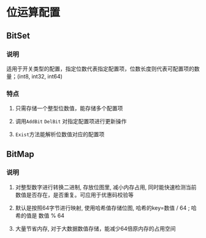 # 位运算配置

## BitSet

### 说明

适用于开关类型的配置，指定位数代表指定配置项，位数长度则代表可配置项的数量；(int8, int32, int64)

### 特点

1. 只需存储一个整型位数值，能存储多个配置项

2. 调用`AddBit` `DelBit` 对指定配置项进行更新操作

3. `Exist`方法能解析位数值对应的配置项

## BitMap

### 说明

1. 对整型数字进行转换二进制, 存放位图里, 减小内存占用, 同时能快速检测当前数值是否存在，是否重复。可应用于优惠码校验等

2. 默认是按照64字节进行映射, 使用哈希值存储位图, 哈希的key=数值 / 64 ; 哈希的值是 数值 % 64 

3. 大量节省内存, 对于大数据数值存储，能减少64倍原内存的占用空间
